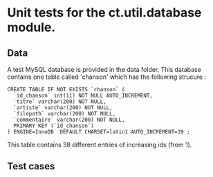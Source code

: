 # Unit tests for the ct.util.database module.

## Data 

A test MySQL database is provided in the data folder. This database contains one table called 'chanson' which has the following strucure : 

	CREATE TABLE IF NOT EXISTS `chanson` (
	  `id_chanson` int(11) NOT NULL AUTO_INCREMENT,
	  `titre` varchar(200) NOT NULL,
	  `artiste` varchar(200) NOT NULL,
	  `filepath` varchar(200) NOT NULL,
	  `commentaire` varchar(200) NOT NULL,
	  PRIMARY KEY (`id_chanson`)
	) ENGINE=InnoDB  DEFAULT CHARSET=latin1 AUTO_INCREMENT=39 ;


This table contains 38 different entries of increasing ids (from 1). 

## Test cases

